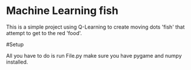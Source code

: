 # Machine Learning fish

This is a simple project using Q-Learning to create moving dots 'fish' that attempt to get to the red 'food'.

#Setup

All you have to do is run File.py make sure you have pygame and numpy installed.
